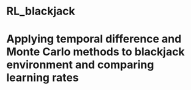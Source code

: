 # RL_blackjack
# Applying temporal difference and Monte Carlo methods to blackjack environment and comparing learning rates
